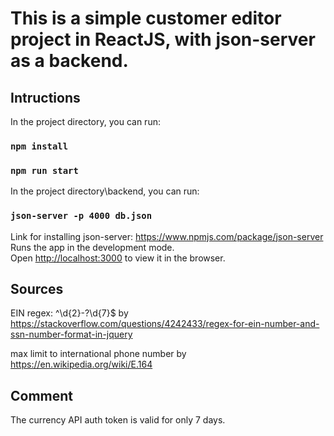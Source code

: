 # This is a simple customer editor project in ReactJS, with json-server as a backend.

## Intructions

In the project directory, you can run:

### `npm install`

### `npm run start`

In the project directory\backend, you can run:

### `json-server -p 4000 db.json`

Link for installing json-server: https://www.npmjs.com/package/json-server \
Runs the app in the development mode.\
Open [http://localhost:3000](http://localhost:3000) to view it in the browser.

## Sources

EIN regex: ^\d{2}\-?\d{7}$ by \
https://stackoverflow.com/questions/4242433/regex-for-ein-number-and-ssn-number-format-in-jquery

max limit to international phone number by
https://en.wikipedia.org/wiki/E.164

## Comment

The currency API auth token is valid for only 7 days.
